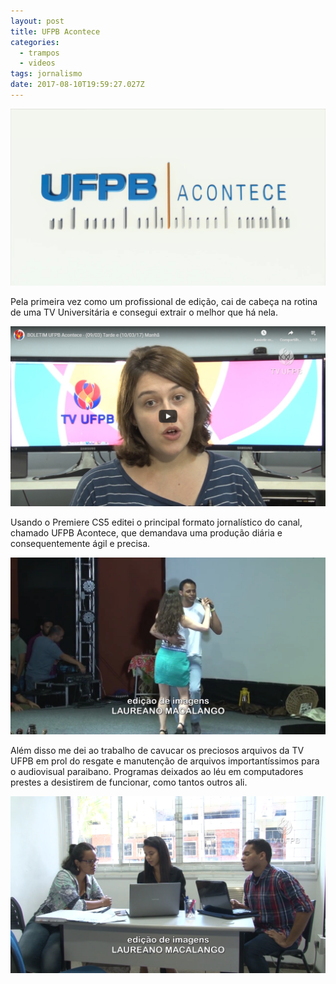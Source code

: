 ```yaml
---
layout: post
title: UFPB Acontece
categories:
  - trampos
  - videos
tags: jornalismo
date: 2017-08-10T19:59:27.027Z
---
```

![](/images/uploads/1_cgs3zkbf028owfjgg_unkw.png)

Pela primeira vez como um profissional de edição, cai de cabeça na rotina de uma TV Universitária e consegui extrair o melhor que há nela.

[![](/images/uploads/chrome_i2ljyfwfrx.png)](https://www.youtube.com/watch?v=cuIjO6eZC9Y&feature=youtu.be&list=PLgFWXTZM16pDin9oI1VPTtMpw_3IptBBH)

Usando o Premiere CS5 editei o principal formato jornalístico do canal, chamado UFPB Acontece, que demandava uma produção diária e consequentemente ágil e precisa.

![](/images/uploads/1_jscmc4ychensn1kpbup5va.png)

Além disso me dei ao trabalho de cavucar os preciosos arquivos da TV UFPB em prol do resgate e manutenção de arquivos importantíssimos para o audiovisual paraibano. Programas deixados ao léu em computadores prestes a desistirem de funcionar, como tantos outros ali.

![](/images/uploads/1_zznitfi49m6zrhrvkih5dq.png)